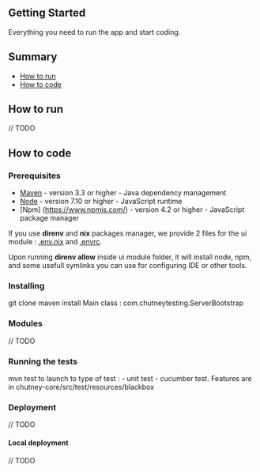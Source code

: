 ## Getting Started

Everything you need to run the app and start coding.

## Summary

* [How to run](#use)
* [How to code](#code)


## <a name="use"></a> How to run

// TODO


## <a name="code"></a> How to code

### Prerequisites

* [Maven](https://maven.apache.org/) - version 3.3 or higher - Java dependency management
* [Node](https://nodejs.org/en/) - version 7.10 or higher - JavaScript runtime
* [Npm] (https://www.npmjs.com/) - version 4.2 or higher - JavaScript package manager


If you use **direnv** and **nix** packages manager, we provide 2 files for the ui module : [.env.nix](.env.nix) and [.envrc](.envrc).

Upon running **direnv allow** inside ui module folder, it will install node, npm, and some usefull symlinks you can use for configuring IDE or other tools.

### Installing

git clone 
maven install
Main class : com.chutneytesting.ServerBootstrap

### Modules

// TODO

### Running the tests

mvn test to launch to type of test : 
	- unit test
	- cucumber test. Features are in chutney-core/src/test/resources/blackbox

### Deployment
// TODO

#### Local deployment
// TODO
